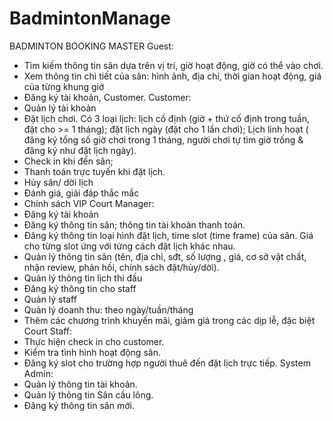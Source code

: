 ﻿# BadmintonManage
BADMINTON BOOKING MASTER
Guest:
- Tìm kiếm thông tin sân dựa trên vị trí, giờ hoạt động, giờ có thể vào chơi.
-  Xem thông tin chi tiết của sân: hình ảnh, địa chỉ, thời gian hoạt động, giá của từng khung giờ 
- Đăng ký tài khoản, Customer.
Customer:
- Quản lý tài khoản
- Đặt lịch chơi. Có 3 loại lịch: lịch cố định (giờ + thứ cố định trong tuần, đặt cho >= 1 tháng); đặt lịch ngày (đặt cho 1 lần chơi); Lịch linh hoạt ( đăng ký tổng số giờ chơi trong 1 tháng, người chơi tự tìm giờ trống & đăng ký như đặt lịch ngày).
- Check in khi đến sân;
- Thanh toán trực tuyến khi đặt lịch.
- Hủy sân/ dời lịch
- Đánh giá, giải đáp thắc mắc
- Chính sách VIP
Court Manager:
- Đăng ký tài khoản
- Đăng ký thông tin sân; thông tin tài khoản thanh toán.
- Đăng ký thông tin loại hình đặt lịch, time slot (time frame) của sân. Giá cho từng slot ứng với từng cách đặt lịch khác nhau.
- Quản lý thông tin sân (tên, địa chỉ, sđt, số lượng , giá, cơ sở vật chất, nhận review, phản hồi, chính sách đặt/hủy/dời).
- Quản lý thông tin lịch thi đấu
- Đăng ký thông tin cho staff
- Quản lý staff
- Quản lý doanh thu: theo ngày/tuần/tháng 
- Thêm các chương trình khuyến mãi, giảm giá trong các dịp lễ, đặc biệt 
Court Staff:
- Thực hiện check in cho customer.
- Kiểm tra tình hình hoạt động sân.
- Đăng ký slot cho trường hợp người thuê đến đặt lịch trực tiếp.
System Admin: 
- Quản lý thông tin tài khoản.
- Quản lý thông tin Sân cầu lông.
- Đăng ký thông tin sân mới.

